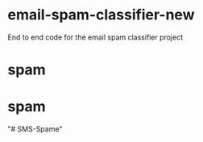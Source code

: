 # email-spam-classifier-new
End to end code for the email spam classifier project
# spam
# spam
"# SMS-Spame" 
